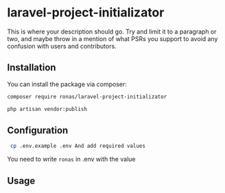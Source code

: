 # laravel-project-initializator


This is where your description should go. Try and limit it to a paragraph or two, and maybe throw in a mention of what PSRs you support to avoid any confusion with users and contributors.

## Installation

You can install the package via composer:

```bash
composer require ronas/laravel-project-initializator
```

```bash
php artisan vendor:publish
```
## Configuration 

```bash
 cp .env.example .env And add required values
 ```

You need to write ``` ronas ``` in .env with the value


## Usage

```php

```
